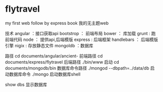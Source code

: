 # flytravel
my first web follow by express book
我的无主题web

技术
angular  ：接口获取api
bootstrop ： 前端布局
bower ： 库加载
grunt : 跑前端代码
node ： 提供api,后端模版
express : 后端框架 
handlebars ： 后端模版引擎
nigix : 存放静态文件
mongoldb ：数据库

路径
cd documents/angular/ancient-  前端路径
cd documents/express/flytravel   后端路径
./bin/www   启动
cd documents/mongodb/bin   数据库命令路径
./mongod --dbpath=../data/db  启动数据库命令
./mongo 启动数据库shell

 show dbs  显示数据库

